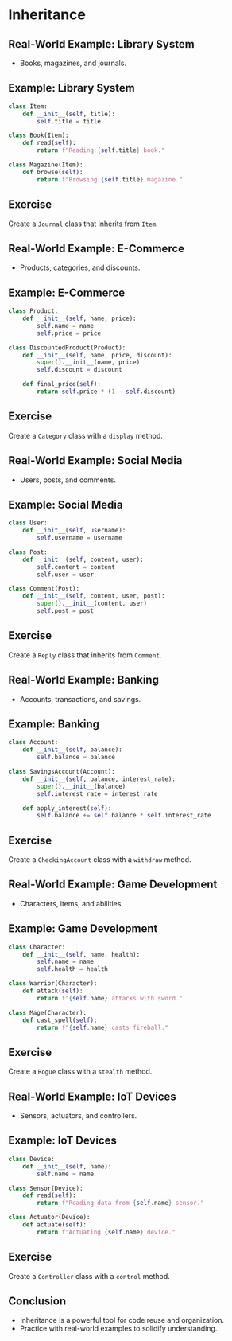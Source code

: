 # Inheritance

## Real-World Example: Library System

- Books, magazines, and journals.

## Example: Library System

```python
class Item:
    def __init__(self, title):
        self.title = title

class Book(Item):
    def read(self):
        return f"Reading {self.title} book."

class Magazine(Item):
    def browse(self):
        return f"Browsing {self.title} magazine."
```

## Exercise

Create a `Journal` class that inherits from `Item`.

## Real-World Example: E-Commerce

- Products, categories, and discounts.

## Example: E-Commerce

```python
class Product:
    def __init__(self, name, price):
        self.name = name
        self.price = price

class DiscountedProduct(Product):
    def __init__(self, name, price, discount):
        super().__init__(name, price)
        self.discount = discount

    def final_price(self):
        return self.price * (1 - self.discount)
```

## Exercise

Create a `Category` class with a `display` method.

## Real-World Example: Social Media

- Users, posts, and comments.

## Example: Social Media

```python
class User:
    def __init__(self, username):
        self.username = username

class Post:
    def __init__(self, content, user):
        self.content = content
        self.user = user

class Comment(Post):
    def __init__(self, content, user, post):
        super().__init__(content, user)
        self.post = post
```

## Exercise

Create a `Reply` class that inherits from `Comment`.

## Real-World Example: Banking

- Accounts, transactions, and savings.

## Example: Banking

```python
class Account:
    def __init__(self, balance):
        self.balance = balance

class SavingsAccount(Account):
    def __init__(self, balance, interest_rate):
        super().__init__(balance)
        self.interest_rate = interest_rate

    def apply_interest(self):
        self.balance += self.balance * self.interest_rate
```

## Exercise

Create a `CheckingAccount` class with a `withdraw` method.

## Real-World Example: Game Development

- Characters, items, and abilities.

## Example: Game Development

```python
class Character:
    def __init__(self, name, health):
        self.name = name
        self.health = health

class Warrior(Character):
    def attack(self):
        return f"{self.name} attacks with sword."

class Mage(Character):
    def cast_spell(self):
        return f"{self.name} casts fireball."
```

## Exercise

Create a `Rogue` class with a `stealth` method.

## Real-World Example: IoT Devices

- Sensors, actuators, and controllers.

## Example: IoT Devices

```python
class Device:
    def __init__(self, name):
        self.name = name

class Sensor(Device):
    def read(self):
        return f"Reading data from {self.name} sensor."

class Actuator(Device):
    def actuate(self):
        return f"Actuating {self.name} device."
```

## Exercise

Create a `Controller` class with a `control` method.

## Conclusion

- Inheritance is a powerful tool for code reuse and organization.
- Practice with real-world examples to solidify understanding.